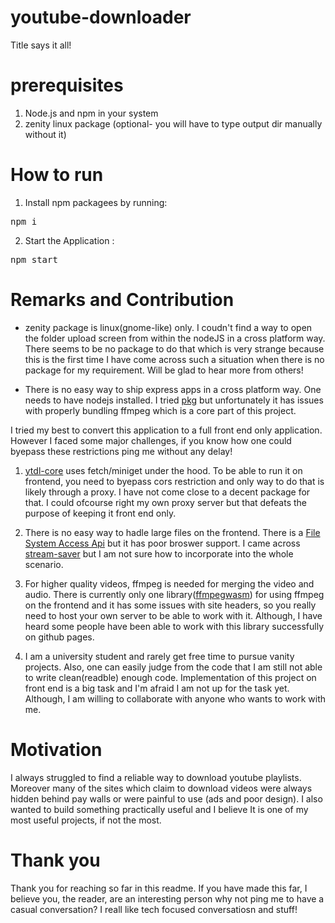 # youtube-downloader

Title says it all!

# prerequisites

1. Node.js and npm in your system
2. zenity linux package (optional- you will have to type output dir manually without it)

# How to run

1. Install npm packagees by running:
<pre>npm i</pre>

2. Start the Application :
<pre>npm start</pre>

# Remarks and Contribution

+ zenity package is linux(gnome-like) only. I coudn't find a way to open the folder upload screen from within the nodeJS in a cross platform way. There seems to be no package to do that which is very strange because this is the first time I have come across such a situation when there is no package for my requirement. Will be glad to hear more from others!

+ There is no easy way to ship express apps in a cross platform way. One needs to have nodejs installed. I tried [pkg](https://www.npmjs.com/package/pkg) but unfortunately it has issues with properly bundling ffmpeg which is a core part of this project.

I tried my best to convert this application to a full front end only application. However I faced some major challenges, if you know how one could byepass these restrictions ping me without any delay!

1. [ytdl-core](https://www.npmjs.com/package/ytdl-core) uses fetch/miniget under the hood. To be able to run it on frontend, you need to byepass cors restriction and only way to do that is likely through a proxy. I have not come close to a decent package for that. I could ofcourse right my own proxy server but that defeats the purpose of keeping it front end only.

2.  There is no easy way to hadle large files on the frontend. There is a [File System Access Api](https://developer.mozilla.org/en-US/docs/Web/API/File_System_Access_API) but it has poor broswer support. I came across [stream-saver](https://www.npmjs.com/package/streamsaver) but I am not sure how to incorporate into the whole scenario.

3. For higher quality videos, ffmpeg is needed for merging the video and audio. There is currently only one library([ffmpegwasm](https://github.com/ffmpegwasm/ffmpeg.wasm)) for using ffmpeg on the frontend and it has some issues with site headers, so you really need to host your own server to be able to work with it. Although, I have heard some people have been able to work with this library successfully on github pages. 

4. I am a university student and rarely get free time to pursue vanity projects. Also, one can easily judge from the code that I am still not able to write clean(readble) enough code. Implementation of this project on front end is a big task and I'm afraid I am not up for the task yet. Although, I am willing to collaborate with anyone who wants to work with me.

# Motivation

I always struggled to find a reliable way to download youtube playlists. Moreover many of the sites which claim to download videos were always hidden behind pay walls or were painful to use (ads and poor design). I also wanted to build something practically useful and I believe It is one of my most useful projects, if not the most. 

# Thank you
Thank you for reaching so far in this readme. If you have made this far, I believe you, the reader, are an interesting person why not ping me to have a casual conversation? I reall like tech focused conversatiosn and stuff!
